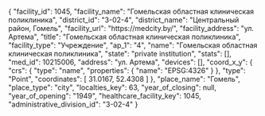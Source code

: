 {
    "facility_id": 1045,
    "facility_name": "Гомельская областная клиническая поликлиника",
    "district_id": "3-02-4",
    "district_name": "Центральный район, Гомель",
    "facility_url": "https:\/\/medcity.by\/",
    "facility_address": "ул. Артема",
    "title": "Гомельская областная клиническая поликлиника",
    "facility_type": "Учреждение",
    "ap_1": "4",
    "name": "Гомельская областная клиническая поликлиника",
    "state": "private institution",
    "stats": [],
    "med_id": 10215006,
    "address": "ул. Артема",
    "devices": [],
    "coord_x_y": {
        "crs": {
            "type": "name",
            "properties": {
                "name": "EPSG:4326"
            }
        },
        "type": "Point",
        "coordinates": [
            31.0167,
            52.4308
        ]
    },
    "place_name": "Гомель",
    "place_type": "city",
    "localties_key": 63,
    "year_of_closing": null,
    "year_of_opening": "1949",
    "healthcare_facility_key": 1045,
    "administrative_division_id": "3-02-4"
}
